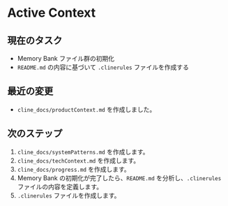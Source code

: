 # Active Context

## 現在のタスク
- Memory Bank ファイル群の初期化
- `README.md` の内容に基づいて `.clinerules` ファイルを作成する

## 最近の変更
- `cline_docs/productContext.md` を作成しました。

## 次のステップ
1. `cline_docs/systemPatterns.md` を作成します。
2. `cline_docs/techContext.md` を作成します。
3. `cline_docs/progress.md` を作成します。
4. Memory Bank の初期化が完了したら、`README.md` を分析し、`.clinerules` ファイルの内容を定義します。
5. `.clinerules` ファイルを作成します。
